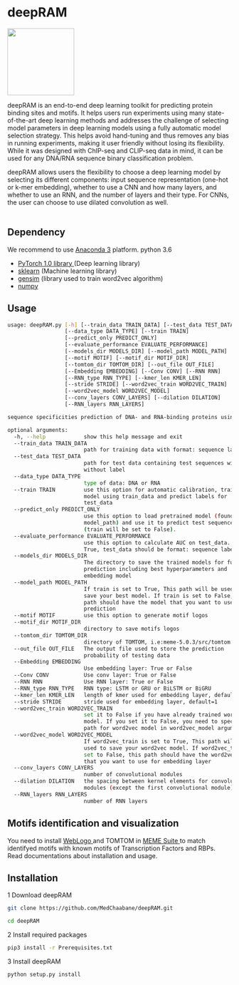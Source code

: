 # deepRAM

   <img src="https://github.com/MedChaabane/deepRAM/blob/master/CSU-Ram.jpg" width="150">

deepRAM is an end-to-end deep learning toolkit for predicting protein binding sites and motifs. It helps users run experiments using many state-of-the-art deep learning methods and addresses the challenge of selecting model parameters in deep learning models using a fully automatic model selection strategy. This helps avoid hand-tuning and thus removes any bias in running experiments, making it user friendly without losing its flexibility. While it was designed with ChIP-seq and CLIP-seq data in mind, it can be used for any DNA/RNA sequence binary classification problem.

deepRAM allows users the flexibility to choose a deep learning model by selecting its different components:  input sequence representation (one-hot or k-mer embedding), whether to use a CNN and how many layers, and whether to use an RNN, and the number of layers and their type. For CNNs, the user can choose to use dilated convolution as well.
 <br><br>
## Dependency <br>
We recommend to use [Anaconda 3](https://www.anaconda.com/download/) platform. 
python 3.6 <br>
-  <a href=https://pytorch.org/>PyTorch 1.0 library </a> (Deep learning library) <br>
-  <a href=https://github.com/scikit-learn/scikit-learn>sklearn</a> (Machine learning library)<br>
-  <a href=https://anaconda.org/anaconda/gensim>gensim</a> (library used to train word2vec algorithm) <br>
-  <a href=https://anaconda.org/anaconda/numpy>numpy</a> <br>

## Usage

```bash 
usage: deepRAM.py [-h] [--train_data TRAIN_DATA] [--test_data TEST_DATA]
                  [--data_type DATA_TYPE] [--train TRAIN]
                  [--predict_only PREDICT_ONLY]
                  [--evaluate_performance EVALUATE_PERFORMANCE]
                  [--models_dir MODELS_DIR] [--model_path MODEL_PATH]
                  [--motif MOTIF] [--motif_dir MOTIF_DIR]
                  [--tomtom_dir TOMTOM_DIR] [--out_file OUT_FILE]
                  [--Embedding EMBEDDING] [--Conv CONV] [--RNN RNN]
                  [--RNN_type RNN_TYPE] [--kmer_len KMER_LEN]
                  [--stride STRIDE] [--word2vec_train WORD2VEC_TRAIN]
                  [--word2vec_model WORD2VEC_MODEL]
                  [--conv_layers CONV_LAYERS] [--dilation DILATION]
                  [--RNN_layers RNN_LAYERS]

sequence specificities prediction of DNA- and RNA-binding proteins using deep learning approach

optional arguments:
  -h, --help            show this help message and exit
  --train_data TRAIN_DATA
                        path for training data with format: sequence label
  --test_data TEST_DATA
                        path for test data containing test sequences with or
                        without label
  --data_type DATA_TYPE
                        type of data: DNA or RNA
  --train TRAIN         use this option for automatic calibration, training
                        model using train_data and predict labels for
                        test_data
  --predict_only PREDICT_ONLY
                        use this option to load pretrained model (found in
                        model_path) and use it to predict test sequences
                        (train will be set to False).
  --evaluate_performance EVALUATE_PERFORMANCE
                        use this option to calculate AUC on test_data. If
                        True, test_data should be format: sequence label
  --models_dir MODELS_DIR
                        The directory to save the trained models for future
                        prediction including best hyperparameters and
                        embedding model
  --model_path MODEL_PATH
                        If train is set to True, This path will be used to
                        save your best model. If train is set to False, this
                        path should have the model that you want to use for
                        prediction
  --motif MOTIF         use this option to generate motif logos
  --motif_dir MOTIF_DIR
                        directory to save motifs logos
  --tomtom_dir TOMTOM_DIR
                        directory of TOMTOM, i.e:meme-5.0.3/src/tomtom
  --out_file OUT_FILE   The output file used to store the prediction
                        probability of testing data
  --Embedding EMBEDDING
                        Use embedding layer: True or False
  --Conv CONV           Use conv layer: True or False
  --RNN RNN             Use RNN layer: True or False
  --RNN_type RNN_TYPE   RNN type: LSTM or GRU or BiLSTM or BiGRU
  --kmer_len KMER_LEN   length of kmer used for embedding layer, default=3
  --stride STRIDE       stride used for embedding layer, default=1
  --word2vec_train WORD2VEC_TRAIN
                        set it to False if you have already trained word2vec
                        model. If you set it to False, you need to specify the
                        path for word2vec model in word2vec_model argument.
  --word2vec_model WORD2VEC_MODEL
                        If word2vec_train is set to True, This path will be
                        used to save your word2vec model. If word2vec_train is
                        set to False, this path should have the word2vec model
                        that you want to use for embedding layer
  --conv_layers CONV_LAYERS
                        number of convolutional modules
  --dilation DILATION   the spacing between kernel elements for convolutional
                        modules (except the first convolutional module)
  --RNN_layers RNN_LAYERS
                        number of RNN layers

```

## Motifs identification and visualization

You need to install <a href=http://weblogo.berkeley.edu/> WebLogo </a> and TOMTOM in <a href=http://meme-suite.org> MEME Suite </a> to match identifyed motifs with known motifs of Transcription Factors and RBPs. Read documentations about installation and usage.

## Installation
1 Download deepRAM
```bash
git clone https://github.com/MedChaabane/deepRAM.git

cd deepRAM
```

2 Install required packages 
```bash
pip3 install -r Prerequisites.txt
```
3 Install deepRAM
```bash
python setup.py install
```
